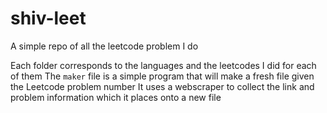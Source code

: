 # shiv-leet
A simple repo of all the leetcode problem I do

Each folder corresponds to the languages and the leetcodes I did for each of them
The `maker` file is a simple program that will make a fresh file given the Leetcode problem number
It uses a webscraper to collect the link and problem information which it places onto a new file

